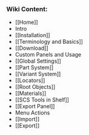 ### Wiki Content:
* [[Home]]
* Intro
 * [[Installation]]
 * [[Terminology and Basics]]
* [[Download]]
*  Custom Panels and Usage
 * [[Global Settings]]
 * [[Part System]]
 * [[Variant System]]
 * [[Locators]]
 * [[Root Objects]]
 * [[Materials]]
 * [[SCS Tools in Shelf]]
 * [[Export Panel]]
* Menu Actions
 * [[Import]]
 * [[Export]]